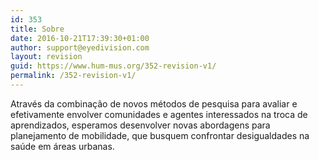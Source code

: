 ```yaml
---
id: 353
title: Sobre
date: 2016-10-21T17:39:30+01:00
author: support@eyedivision.com
layout: revision
guid: https://www.hum-mus.org/352-revision-v1/
permalink: /352-revision-v1/
---
```

Através da combinação de novos métodos de pesquisa para avaliar e efetivamente envolver comunidades e agentes interessados na troca de aprendizados, esperamos desenvolver novas abordagens para planejamento de mobilidade, que busquem confrontar desigualdades na saúde em áreas urbanas.
